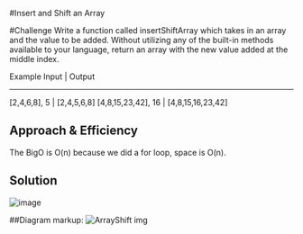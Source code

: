 #Insert and Shift an Array

#Challenge
Write a function called insertShiftArray which takes in an array and the value to be added. Without utilizing any of the built-in methods available to your language, return an array with the new value added at the middle index.


Example
Input	            |   Output
-------------------   ------------------
[2,4,6,8], 5	    |  [2,4,5,6,8]
[4,8,15,23,42], 16	| [4,8,15,16,23,42]


## Approach & Efficiency
The BigO is O(n) because we did a for loop, space is O(n).

## Solution
![image](.../Assets/ArrShift.jpg)

##Diagram
markup: ![ArrayShift img](.../.../Assets/ArrayShift.jpg)

